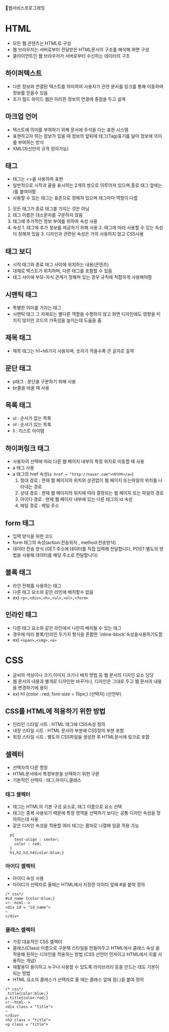 📘웹서비스프로그래밍

# HTML
- 모든 웹 콘텐츠는 HTML로 구성
- 웹 브라우저는 서버로부터 전달받은 HTML문서의 구조를 해석해 화면 구성
- 클라이언트인 웹 브라우저가 서버로부터 수신하는 데이터의 구조

## 하이퍼텍스트
- 다른 정보와 연결된 텍스트를 의미하여 사용자가 관련 문서를 링크를 통해 이동하며 정보를 얻을수 있음
- 초기 월드 와이드 웹은 이러한 정보의 연결에 중점을 두고 설계

## 마크업 언어
- 텍스트에 의미를 부여하기 위해 문서에 주석을 다는 표현 시스템
- 표현하고자 하는 정보가 있을 때 정보의 앞뒤에 태그(Tag)표기를 달아 정보에 의미를 부여하는 방식
- XML(자신만의 규격 정의가능) 

## 태그
- 태그는 <>를 사용하여 표현
- 일반적으로 시작과 끝을 표시하는 2개의 쌍으로 이루어져 있으며,종료 태그 앞에는 /를 붙여야함
- 사용할 수 있는 태그는 표준으로 정해져 있으며 태그마다 역할이 다름
1. 모든 태그가 종료 태그를 가지는 것은 아님
2. 태그 이름은 대소문자를 구분하지 않음
3. 태그에 추가적인 정보 부여를 위하여 속성 사용
4. 속성 1. 태그에 추가 정보를 제공하기 위해 사용 2. 태그에 따라 사용할 수 있는 속성이 정해져 있음 3. 디자인과 관련된 속성은 거의 사용하지 않고 CSS사용

## 태그 보디
   - 시작 태그와 종료 태그 사이에 위치하는 내용(콘텐츠)
   - 대체로 텍스트가 위치하며, 다른 태그를 포함할 수 있음
   - 태그 사이에 부모-자식 관계가 정해져 있는 경우 규칙에 적합하게 사용해야함

## 시맨틱 태그
   - 특별한 의미를 가지는 태그
   - 시맨틱 태그 그 자체로는 별다른 역할을 수행하지 않고 화면 디자인에도 영향을 미치지 않지만 코드의 가독성을 높이는데 도움을 줌

## 제목 태그
   - 제목 태그는 h1~h6가지 사용되며, 숫자가 작을수록 큰 글자로 출력

## 문단 태그
   - p태그 : 문단을 구분하기 위해 사용
   - br줄을 바꿀 때 사용

## 목록 태그
   - ul : 순서가 없는 목록
   - ol : 순서가 있는 목록
   - li : 리스트 아이템

## 하이퍼링크 태그
- 사용자의 선택에 따라 다른 웹 페이지 내부의 특정 위치로 이동할 때 사용
- a 태그 사용
- a 태그의 href 속성(```a href = "http://naver.com">네이버</a>```)
  1. 절대 경로 : 현재 웹 페이지의 위치와 상관없이 웹 페이지 또는파일의 위치를 나타내는 경로
  2. 상대 경로 : 현재 웹 페이지의 위치에 따라 결정되는 웹 페이지 또는 파일의 경로
  3. 아이디 경로 : 현재 웹 페이지 내부에 있는 다른 태그의 id 속성
  4. 메일 경로 : 메일 주소

## form 태그
- 입력 양식을 위한 코드
- form 태그의 속성(action:전송위치 , method:전송방식)
- 데이터 전송 방식 (GET:주소에 데이터를 직접 입력해 전달합니다, POST:별도의 방법을 사용해 데이터를 해당 주소로 전달합니다)

## 블록 태그
- 라인 전체를 사용하는 태그
- 다른 태그 요소와 같은 라인에 배치할수 없음
- ex) `````<p>,<div>,<h>,<ul>,<ol>,<form>`````

## 인라인 태그
- 다른 태그 요소와 같은 라인에서 나란히 배치될 수 있는 태그
- 경우에 따라 블록/인라인 두가지 형식을 혼합한 'inline-block'속성을사용하기도함
- ex) `````<span>,<img>,<a>`````

# CSS
- 글씨의 색상이나 크기,이미지 크기나 배치 방법 등 웹 문서의 디자인 요소 담당
- 웹 문서의 내용과 별개로 디자인만 바꾸거나, 디자인은 그대로 두고 웹 문서의 내용을 변경하기에 용이
- ex) h1 {color : red; font-size = 15px;}
    (선택자)            (선언부)

## CSS를 HTML에 적용하기 위한 방법
- 인라인 스타일 시트 : HTML 태그에 CSS속성 정의
- 내장 스타일 시트 : HTML 문서의 <head> 부분에 CSS정의 부분 포함
- 외장 스타일 시트 : 별도의 CSS파일을 생성한 후 HTML문서에 링크로 포함

## 셀렉터
- 선택자의 다른 명칭
- HTML문서에서 특정부분을 선택하기 위한 구문
- 기본적인 선택자 : 태그,아이디,클래스

### 태그 셀렉터
- 태그는 HTML의 기본 구성 요소로, 태그 이름으로 요소 선택
- 태그는 중복 사용되기 때문에 특정 영역을 선택하기 보다는 공통 디자인 속성을 정의하는데 사용
- 같은 디자인 속성을 적용할 여러 태그는 콤마로 나열해 일괄 적용 가능
```
  p{
    text-align : center;
    color : red;
  }
  h1,h2,h3,h4{color:blue;}  
```

### 아이디 셀렉터
- 아이디 속성 사용
- 아이디가 선택자로 올때는 HTML에서 지정한 아이디 앞에 #을 붙여 정의
```
/* css*/
#id_name {color:blue;}
<!--html-->
<div id = "id_name">
~
</div>
```

### 클래스 셀렉터
- 가장 대표적인 CSS 셀렉터
- 클래스(Class) 이름으로 구분해 스타일을 만들어두고 HTML에서 클래스 속성 을 적용해 원하는 디자인을 적용하는 방법
  (CSS 선언이 먼저이고 HTML에서 이를 사용하는 개념)
- 재활용이 용이하고 누구나 사용할 수 있도록 라이브러리 등을 만드는 데도 기본이 되는 방법
- HTML 요소의 클래스가 선택자로 올 때는 클래스 앞에 점(.)을 붙여 정의

```
/* css*/
.title{color:blue;}
p.title{color:red;}
<!--html-->
<div class = "title">
~
</div>
<h2 class = "title">
<p class = "title">
```
